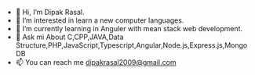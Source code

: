 - 👋 Hi, I’m Dipak Rasal.
- 👀 I’m interested in learn a new computer languages.
- 🌱 I’m currently learning in Anguler with mean stack web development.
- 💞️ Ask mi About C,CPP,JAVA,Data Structure,PHP,JavaScript,Typescript,Angular,Node.js,Express.js,MongoDB
- 📫 You can reach me dipakrasal2009@gmail.com 

<!---
dipakrasal2009/dipakrasal2009 is a ✨ special ✨ repository because its `README.md` (this file) appears on your GitHub profile.
You can click the Preview link to take a look at your changes.
--->
